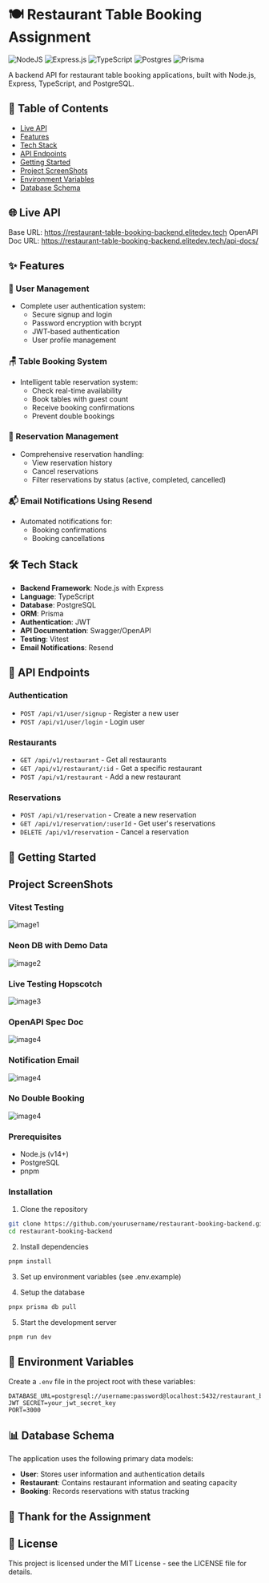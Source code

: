 # 🍽️ Restaurant Table Booking Assignment 

![NodeJS](https://img.shields.io/badge/node.js-6DA55F?style=for-the-badge&logo=node.js&logoColor=white)
![Express.js](https://img.shields.io/badge/express.js-%23404d59.svg?style=for-the-badge&logo=express&logoColor=%2361DAFB)
![TypeScript](https://img.shields.io/badge/typescript-%23007ACC.svg?style=for-the-badge&logo=typescript&logoColor=white)
![Postgres](https://img.shields.io/badge/postgres-%23316192.svg?style=for-the-badge&logo=postgresql&logoColor=white)
![Prisma](https://img.shields.io/badge/Prisma-3982CE?style=for-the-badge&logo=Prisma&logoColor=white)

A backend API for restaurant table booking applications, built with Node.js, Express, TypeScript, and PostgreSQL.

## 📝 Table of Contents

- [Live API](#live-api)
- [Features](#features)
- [Tech Stack](#tech-stack)
- [API Endpoints](#api-endpoints)
- [Getting Started](#getting-started)
- [Project ScreenShots](#project-screenshots)
- [Environment Variables](#environment-variables)
- [Database Schema](#database-schema)

## 🌐 Live API

Base URL: https://restaurant-table-booking-backend.elitedev.tech
OpenAPI Doc URL: https://restaurant-table-booking-backend.elitedev.tech/api-docs/

## ✨ Features

### 👤 User Management

- Complete user authentication system:
  - Secure signup and login
  - Password encryption with bcrypt
  - JWT-based authentication
  - User profile management

### 🪑 Table Booking System

- Intelligent table reservation system:
  - Check real-time availability
  - Book tables with guest count
  - Receive booking confirmations
  - Prevent double bookings

### 📅 Reservation Management

- Comprehensive reservation handling:
  - View reservation history
  - Cancel reservations
  - Filter reservations by status (active, completed, cancelled)

### 📬 Email Notifications Using Resend

- Automated notifications for:
  - Booking confirmations
  - Booking cancellations

## 🛠️ Tech Stack

- **Backend Framework**: Node.js with Express
- **Language**: TypeScript
- **Database**: PostgreSQL
- **ORM**: Prisma
- **Authentication**: JWT
- **API Documentation**: Swagger/OpenAPI
- **Testing**: Vitest
- **Email Notifications**: Resend

## 📡 API Endpoints

### Authentication

- `POST /api/v1/user/signup` - Register a new user
- `POST /api/v1/user/login` - Login user

### Restaurants

- `GET /api/v1/restaurant` - Get all restaurants
- `GET /api/v1/restaurant/:id` - Get a specific restaurant
- `POST /api/v1/restaurant` - Add a new restaurant

### Reservations

- `POST /api/v1/reservation` - Create a new reservation
- `GET /api/v1/reservation/:userId` - Get user's reservations
- `DELETE /api/v1/reservation` - Cancel a reservation

## 🚀 Getting Started

## Project ScreenShots

### Vitest Testing

![image1](https://github.com/AshutoshDM1/Restaurant-Booking-Backend/blob/main/assets/image1.png)

### Neon DB with Demo Data

![image2](https://github.com/AshutoshDM1/Restaurant-Booking-Backend/blob/main/assets/image2.png)

### Live Testing Hopscotch

![image3](https://github.com/AshutoshDM1/Restaurant-Booking-Backend/blob/main/assets/image3.png)

### OpenAPI Spec Doc

![image4](https://github.com/AshutoshDM1/Restaurant-Booking-Backend/blob/main/assets/image4.png)

### Notification Email

![image4](https://github.com/AshutoshDM1/Restaurant-Booking-Backend/blob/main/assets/image5.png)

### No Double Booking

![image4](https://github.com/AshutoshDM1/Restaurant-Booking-Backend/blob/main/assets/image6.png)

### Prerequisites

- Node.js (v14+)
- PostgreSQL
- pnpm

### Installation

1. Clone the repository

```bash
git clone https://github.com/yourusername/restaurant-booking-backend.git
cd restaurant-booking-backend
```

2. Install dependencies

```bash
pnpm install
```

3. Set up environment variables (see .env.example)

4. Setup the database

```bash
pnpx prisma db pull
```

5. Start the development server

```bash
pnpm run dev
```

## 🔐 Environment Variables

Create a `.env` file in the project root with these variables:

```
DATABASE_URL=postgresql://username:password@localhost:5432/restaurant_booking
JWT_SECRET=your_jwt_secret_key
PORT=3000
```

## 📊 Database Schema

The application uses the following primary data models:

- **User**: Stores user information and authentication details
- **Restaurant**: Contains restaurant information and seating capacity
- **Booking**: Records reservations with status tracking

## 🤝 Thank for the Assignment

## 📄 License

This project is licensed under the MIT License - see the LICENSE file for details.
